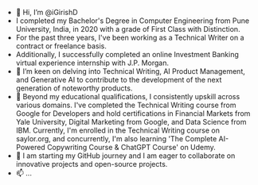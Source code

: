 - 👋 Hi, I’m @iGirishD
- I completed my Bachelor's Degree in Computer Engineering from Pune University, India, in 2020 with a grade of First Class with Distinction. 
- For the past three years, I've been working as a Technical Writer on a contract or freelance basis.
- Additionally, I successfully completed an online Investment Banking virtual experience internship with J.P. Morgan.
- 👀 I’m keen on delving into Technical Writing, AI Product Management, and Generative AI to contribute to the development of the next generation of noteworthy products.
- 🌱 Beyond my educational qualifications, I consistently upskill across various domains. I've completed the Technical Writing course from Google for Developers and hold certifications in Financial Markets from Yale University, Digital Marketing from Google, and Data Science from IBM. Currently, I'm enrolled in the Technical Writing course on saylor.org, and concurrently, I'm also learning 'The Complete AI-Powered Copywriting Course & ChatGPT Course' on Udemy.
- 💞️ I am starting my GitHub journey and I am eager to collaborate on innovative projects and open-source projects.
- 📫 ...

<!---
iGirishD/iGirishD is a ✨ special ✨ repository because its `README.md` (this file) appears on your GitHub profile.
You can click the Preview link to take a look at your changes.
--->
